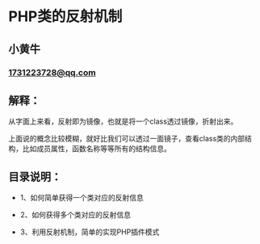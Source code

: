 PHP类的反射机制
===============================================

小黄牛
-----------------------------------------------

### 1731223728@qq.com 


## 解释：

从字面上来看，反射即为镜像，也就是将一个class透过镜像，折射出来。

上面说的概念比较模糊，就好比我们可以透过一面镜子，查看class类的内部结构，比如成员属性，函数名称等等所有的结构信息。


## 目录说明：

+ 1、如何简单获得一个类对应的反射信息

+ 2、如何获得多个类对应的反射信息

+ 3、利用反射机制，简单的实现PHP插件模式